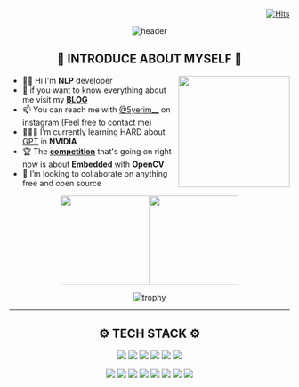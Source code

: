 <div align="right">
       
[![Hits](https://hits.seeyoufarm.com/api/count/incr/badge.svg?url=https%3A%2F%2Fyerimoh.github.io&count_bg=%23A781D1&title_bg=%23555555&icon=icq.svg&icon_color=%23E7E7E7&title=hits&edge_flat=false)](https://hits.seeyoufarm.com)
     
             
</div>            
        
<div align="center">    
 
   
![header](https://capsule-render.vercel.app/api?type=waving&color=EFBBCF&height=200&section=header&text=Welcome%20to%20Yerim's%20Git&fontSize=60&animation=scaleIn&fontColor=835858)
  
 
## 💜 INTRODUCE ABOUT MYSELF 💜         

</div>    
 
  <a href="https://stephenajulu.com"><img src="https://user-images.githubusercontent.com/76824611/133933728-4bb4a26e-52a2-4a46-8ab3-489c241d9ce7.gif" align="right" width="200px"></a> 
       
* 🖐🏻 Hi I'm **NLP** developer       
* 🧸 if you want to know everything about me visit my [**BLOG**](https://yerimoh.github.io/)
* 📫 You can reach me with [@5yerim__](https://www.instagram.com/5yerim__/) on instagram (Feel free to contact me)
* 👩🏻‍💻 I’m currently learning HARD about [GPT](https://yerimoh.github.io/categories/Deep%20Learning/) in **NVIDIA**     
* 🏆 The **[competition](https://eswcontest.or.kr/competition/contest_02.php)** that's going on right now is  about **Embedded** with **OpenCV**
* 👯 I’m looking to collaborate on anything free and open source
  
       
<div align="center">       

<a href="https://yerimoh.github.io/"><img height="160px" src="https://github-readme-stats.vercel.app/api?username=yerimoh&show_icons=true&theme=radical&title_color=7E6BC4&bg_color=FFF5EA%border_color=7E6BC4&text_color=C79ECF&count_private=true&icon_color=4A266A" /><!-- wi*quL3fcV --><img height="160px" src="https://github-readme-streak-stats.herokuapp.com/?user=yerimoh&theme=default&ring=7E6BC4&currStreakLabel=7E6BC4&fire=C79ECF" /></a>

       
       
![trophy](https://github-profile-trophy.vercel.app/?username=yerimOh&column=7&margin-w=15&margin-h=15)





--- 

## ⚙ TECH STACK ⚙   

<img src="https://img.shields.io/badge/Python-0769AD?style=for-the-badge&logo=Python&logoColor=white"> <img src="https://img.shields.io/badge/C++-495464?style=for-the-badge&logo=C%2B%2B&logoColor=white"> <img src="https://img.shields.io/badge/C-AAAAAA?style=for-the-badge&logo=C&logoColor=white"> <img src="https://img.shields.io/badge/R-1572B6?style=for-the-badge&logo=R&logoColor=white"> <img src="https://img.shields.io/badge/JAVA-007396?style=for-the-badge&logo=java&logoColor=white"> <img src="https://img.shields.io/badge/javascript-F7DF1E?style=for-the-badge&logo=javascript&logoColor=black"> 

 

       
<img src="https://img.shields.io/badge/pandas-94B4A4?style=for-the-badge&logo=pandas&logoColor=white"> <img src="https://img.shields.io/badge/OpenCV-F05454?style=for-the-badge&logo=OpenCV&logoColor=white"> <img src="https://img.shields.io/badge/NumPy-4FC08D?style=for-the-badge&logo=NumPy&logoColor=white"> <img src="https://img.shields.io/badge/TensorFlow-FFA41B?style=for-the-badge&logo=TensorFlow&logoColor=black"> <img src="https://img.shields.io/badge/github-181717?style=for-the-badge&logo=github&logoColor=white"> <img src="https://img.shields.io/badge/aws-FF9A76?style=for-the-badge&logo=aws&logoColor=white"> <img src="https://img.shields.io/badge/Raspberry Pi-7952B3?style=for-the-badge&logo=Raspberry Pi&logoColor=white"> <img src="https://img.shields.io/badge/Arduino-00587A?style=for-the-badge&logo=Arduino&logoColor=white">


<!---
yerimoh/yerimoh is a ✨ special ✨ repository because its `README.md` (this file) appears on your GitHub profile.
You can click the Preview link to take a look at your changes.
--->
       
    
</div>
